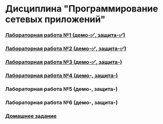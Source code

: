 # Дисциплина "Программирование сетевых приложений"
### [Лабораторная работа №1 (демо-✅, защита-✅)](https://github.com/victobes/bmstu_js_course/tree/main/lab01)
### [Лабораторная работа №2 (демо-✅, защита-✅)](https://github.com/victobes/bmstu_js_course/tree/main/lab02)
### [Лабораторная работа №3 (демо-✅, защита-)](https://github.com/victobes/bmstu_js_course/tree/main/lab03)
### [Лабораторная работа №4 (демо-, защита-)](https://github.com/victobes/bmstu_js_course/tree/main/lab04)
### Лабораторная работа №5 (демо-, защита-)
### Лабораторная работа №6 (демо-, защита-)

### [Домашнее задание](https://github.com/victobes/bmstu_js_course/tree/main/homework)
